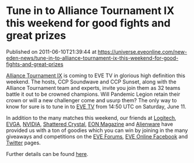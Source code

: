 # Tune in to Alliance Tournament IX this weekend for good fights and great prizes
Published on 2011-06-10T21:39:44 at https://universe.eveonline.com/new-eden-news/tune-in-to-alliance-tournament-ix-this-weekend-for-good-fights-and-great-prizes

[](http://www.eveonline.com/en/tournament)

[Alliance Tournament IX](http://www.eveonline.com/en/tournament) is coming to EVE TV in glorious high definition this weekend. The hosts, CCP Soundwave and CCP Sunset, along with the Alliance Tournament team and experts, invite you join them as 32 teams battle it out to be crowned champions. Will Pandemic Legion retain their crown or will a new challenger come and usurp them? The only way to know for sure is to tune in to [EVE TV](http://www.eveonline.com/en/tournament/evetv) from 14:50 UTC on Saturday, June 11.

In addition to the many matches this weekend, our friends at [Logitech](http://www.logitech.com/en-us/home), [EVGA](http://www.evga.com/), [NVIDIA](http://www.nvidia.com/content/global/global.php), [Shattered Crystal](http://www.shatteredcrystal.com/code.php/eve_online), [EON Magazine](http://www.eveonline.com/eon) and [Alienware](http://www.alienware.co.uk/) have provided us with a ton of goodies which you can win by joining in the many giveaways and competitions on the [EVE Forums](http://www.eveonline.com/ingameboard.asp?a=channel&channelID=422285), [EVE Online Facebook](http://www.facebook.com/eveonline) and [Twitter](http://twitter.com/#%21/EveOnline) pages.

Further details can be found [here](http://www.eveonline.com/ingameboard.asp?a=topic&threadID=1525902&page=1).
